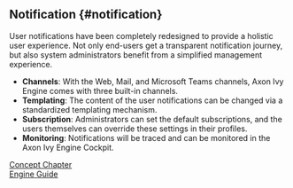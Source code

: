 ## Notification {#notification}

User notifications have been completely redesigned to provide a holistic user experience. 
Not only end-users get a transparent notification journey, but also system administrators
benefit from a simplified management experience.

- **Channels**: With the Web, Mail, and Microsoft Teams channels, Axon Ivy Engine comes with three built-in channels.
- **Templating**: The content of the user notifications can be changed via a standardized templating mechanism.
- **Subscription**: Administrators can set the default subscriptions, and the users themselves can override these settings in their profiles.
- **Monitoring**: Notifications will be traced and can be monitored in the Axon Ivy Engine Cockpit.


<div class="short-links">
	<a href="${docBaseUrl}/concepts/notification/index.html"
		target="_blank" rel="noopener noreferrer">
		<i class="si si-book"></i> Concept Chapter
	</a>
</div>
<div class="short-links">
	<a href="${docBaseUrl}/engine-guide/configuration/notification/index.html" target="_blank" rel="noopener noreferrer">
		<i class="si si-book"></i> Engine Guide
	</a>
</div>
